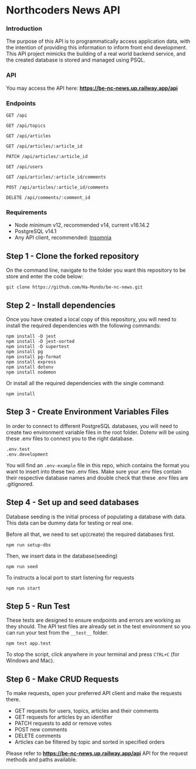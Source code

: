 # Northcoders News API

### Introduction

The purpose of this API is to programmatically access application data, with the intention of providing this information to inform front end development. This API project mimicks the building of a real world backend service, and the created database is stored and managed using PSQL.

### API

You may access the API here: **https://be-nc-news.up.railway.app/api**

### Endpoints

```http
GET /api

GET /api/topics

GET /api/articles

GET /api/articles/:article_id

PATCH /api/articles/:article_id

GET /api/users

GET /api/articles/:article_id/comments

POST /api/articles/:article_id/comments

DELETE /api/comments/:comment_id
```

### Requirements

- Node minimum v12, recommended v14, current v16.14.2
- PostgreSQL v14.1
- Any API client, recommended: [Insomnia](https://insomnia.rest/download)

## Step 1 - Clone the forked repository

On the command line, navigate to the folder you want this repository to be store and enter the code below:

```
git clone https://github.com/Ha-Mundo/be-nc-news.git
```

## Step 2 - Install dependencies

Once you have created a local copy of this repository, you will need to install the required dependencies with the following commands:

```
npm install -D jest
npm install -D jest-sorted
npm install -D supertest
npm install pg
npm install pg-format
npm install express
npm install dotenv
npm install nodemon
```

Or install all the required dependencies with the single command:

```
npm install
```

## Step 3 - Create Environment Variables Files

In order to connect to different PostgreSQL databases, you will need to create two environment variable files in the root folder. Dotenv will be using these .env files to connect you to the right database.

```
.env.test
.env.development
```

You will find an `.env-example` file in this repo, which contains the format you want to insert into these two .env files.
Make sure your .env files contain their respective database names and double check that these .env files are .gitignored.

## Step 4 - Set up and seed databases

Database seeding is the initial process of populating a database with data. This data can be dummy data for testing or real one.

Before all that, we need to set up(create) the required databases first.

```
npm run setup-dbs
```

Then, we insert data in the database(seeding)

```
npm run seed
```

To instructs a local port to start listening for requests

```
npm run start
```

## Step 5 - Run Test

These tests are designed to ensure endpoints and errors are working as they should.
The API test files are already set in the test environment so you can run your test from the `__test__` folder.

```
npm test app.test
```

To stop the script, click anywhere in your terminal and press `CTRL+C` (for Windows and Mac).

## Step 6 - Make CRUD Requests

To make requests, open your preferred API client and make the requests there.

- GET requests for users, topics, articles and their comments
- GET requests for articles by an identifier
- PATCH requests to add or remove votes
- POST new comments
- DELETE comments
- Articles can be filtered by topic and sorted in specified orders

Please refer to **https://be-nc-news.up.railway.app/api** API for the request methods and paths available.
